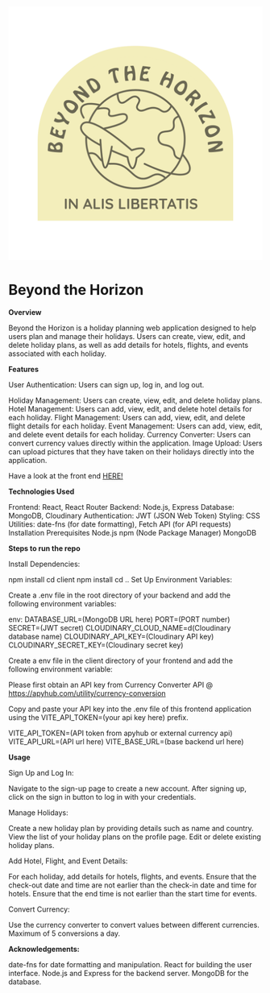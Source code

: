 ![img can't be displayed](src/assets/logo.jpg)


<h1>Beyond the Horizon</h1>

**Overview**

<p>Beyond the Horizon is a holiday planning web application designed to help users plan and manage their holidays. Users can create, view, edit, and delete holiday plans, as well as add details for hotels, flights, and events associated with each holiday.</p>

**Features**

<p>User Authentication: Users can sign up, log in, and log out.</p>
Holiday Management: Users can create, view, edit, and delete holiday plans.
Hotel Management: Users can add, view, edit, and delete hotel details for each holiday.
Flight Management: Users can add, view, edit, and delete flight details for each holiday.
Event Management: Users can add, view, edit, and delete event details for each holiday.
Currency Converter: Users can convert currency values directly within the application.
Image Upload: Users can upload pictures that they have taken on their holidays directly into the application.

Have a look at the front end <a href="https://beyond-the-horizon-fe.vercel.app/">HERE!</a>

**Technologies Used**

Frontend: React, React Router
Backend: Node.js, Express
Database: MongoDB, Cloudinary
Authentication: JWT (JSON Web Token)
Styling: CSS
Utilities: date-fns (for date formatting), Fetch API (for API requests)
Installation
Prerequisites
Node.js
npm (Node Package Manager)
MongoDB


**Steps to run the repo**

Install Dependencies:

npm install
cd client
npm install
cd ..
Set Up Environment Variables:

Create a .env file in the root directory of your backend and add the following environment variables:

env:
DATABASE_URL=(MongoDB URL here)
PORT=(PORT number)
SECRET=(JWT secret)
CLOUDINARY_CLOUD_NAME=d(Cloudinary database name)
CLOUDINARY_API_KEY=(Cloudinary API key)
CLOUDINARY_SECRET_KEY=(Cloudinary secret key)

Create a env file in the client directory of your frontend and add the following environment variable:

Please first obtain an API key from Currency Converter API @ https://apyhub.com/utility/currency-conversion

Copy and paste your API key into the .env file of this frontend application using the VITE_API_TOKEN=(your api key here) prefix.

VITE_API_TOKEN=(API token from apyhub or external currency api)
VITE_API_URL=(API url here)
VITE_BASE_URL=(base backend url here)


**Usage**

Sign Up and Log In:

Navigate to the sign-up page to create a new account.
After signing up, click on the sign in button to log in with your credentials.

Manage Holidays:

Create a new holiday plan by providing details such as name and country.
View the list of your holiday plans on the profile page.
Edit or delete existing holiday plans.

Add Hotel, Flight, and Event Details:

For each holiday, add details for hotels, flights, and events.
Ensure that the check-out date and time are not earlier than the check-in date and time for hotels.
Ensure that the end time is not earlier than the start time for events.

Convert Currency:

Use the currency converter to convert values between different currencies.
Maximum of 5 conversions a day.

**Acknowledgements:**

date-fns for date formatting and manipulation.
React for building the user interface.
Node.js and Express for the backend server.
MongoDB for the database.
